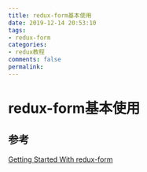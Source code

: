 ```yaml
---
title: redux-form基本使用
date: 2019-12-14 20:53:10
tags:
- redux-form
categories:
- redux教程
comments: false
permalink:
---
```


# redux-form基本使用

## 参考

[Getting Started With redux-form](https://redux-form.com/6.7.0/docs/gettingstarted.md/)
